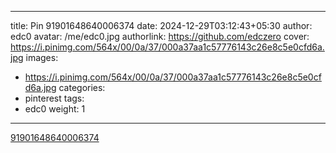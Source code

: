 
---
title: Pin 91901648640006374
date: 2024-12-29T03:12:43+05:30
author: edc0
avatar: /me/edc0.jpg
authorlink: https://github.com/edczero
cover: https://i.pinimg.com/564x/00/0a/37/000a37aa1c57776143c26e8c5e0cfd6a.jpg
images:
   - https://i.pinimg.com/564x/00/0a/37/000a37aa1c57776143c26e8c5e0cfd6a.jpg
categories:
  - pinterest
tags:
  - edc0
weight: 1
---

<!--more-->

[91901648640006374](https://in.pinterest.com/pin/91901648640006374/)

	